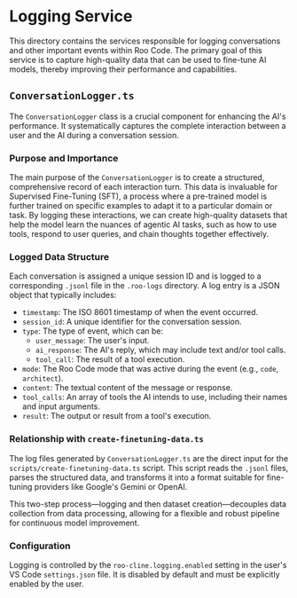# Logging Service

This directory contains the services responsible for logging conversations and other important events within Roo Code. The primary goal of this service is to capture high-quality data that can be used to fine-tune AI models, thereby improving their performance and capabilities.

## `ConversationLogger.ts`

The `ConversationLogger` class is a crucial component for enhancing the AI's performance. It systematically captures the complete interaction between a user and the AI during a conversation session.

### Purpose and Importance

The main purpose of the `ConversationLogger` is to create a structured, comprehensive record of each interaction turn. This data is invaluable for Supervised Fine-Tuning (SFT), a process where a pre-trained model is further trained on specific examples to adapt it to a particular domain or task. By logging these interactions, we can create high-quality datasets that help the model learn the nuances of agentic AI tasks, such as how to use tools, respond to user queries, and chain thoughts together effectively.

### Logged Data Structure

Each conversation is assigned a unique session ID and is logged to a corresponding `.jsonl` file in the `.roo-logs` directory. A log entry is a JSON object that typically includes:

- `timestamp`: The ISO 8601 timestamp of when the event occurred.
- `session_id`: A unique identifier for the conversation session.
- `type`: The type of event, which can be:
    - `user_message`: The user's input.
    - `ai_response`: The AI's reply, which may include text and/or tool calls.
    - `tool_call`: The result of a tool execution.
- `mode`: The Roo Code mode that was active during the event (e.g., `code`, `architect`).
- `content`: The textual content of the message or response.
- `tool_calls`: An array of tools the AI intends to use, including their names and input arguments.
- `result`: The output or result from a tool's execution.

### Relationship with `create-finetuning-data.ts`

The log files generated by `ConversationLogger.ts` are the direct input for the `scripts/create-finetuning-data.ts` script. This script reads the `.jsonl` files, parses the structured data, and transforms it into a format suitable for fine-tuning providers like Google's Gemini or OpenAI.

This two-step process—logging and then dataset creation—decouples data collection from data processing, allowing for a flexible and robust pipeline for continuous model improvement.

### Configuration

Logging is controlled by the `roo-cline.logging.enabled` setting in the user's VS Code `settings.json` file. It is disabled by default and must be explicitly enabled by the user.
